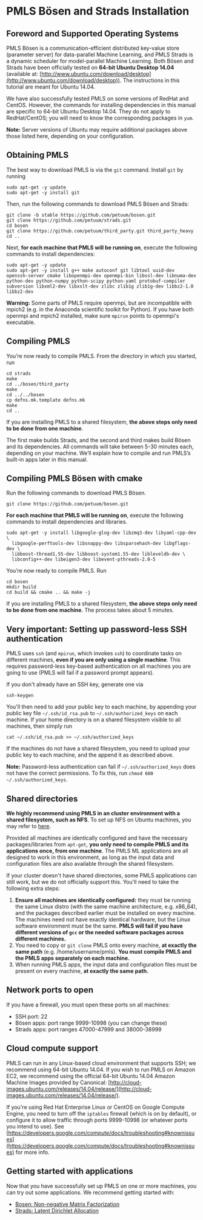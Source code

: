 # PMLS Bösen and Strads Installation

## Foreword and Supported Operating Systems

PMLS Bösen is a communication-efficient distributed key-value store (parameter server) for data-parallel Machine Learning, and PMLS Strads is a dynamic scheduler for model-parallel Machine Learning. Both Bösen and Strads have been officially tested on **64-bit Ubuntu Desktop 14.04** (available at: [http://www.ubuntu.com/download/desktop](http://www.ubuntu.com/download/desktop)). The instructions in this tutorial are meant for Ubuntu 14.04.

We have also successfully tested PMLS on some versions of RedHat and CentOS. However, the commands for installing dependencies in this manual are specific to 64-bit Ubuntu Desktop 14.04. They do not apply to RedHat/CentOS; you will need to know the corresponding packages in `yum`.

**Note:** Server versions of Ubuntu may require additional packages above those listed here, depending on your configuration.

## Obtaining PMLS

The best way to download PMLS is via the `git` command. Install `git` by running

```
sudo apt-get -y update
sudo apt-get -y install git
```

Then, run the following commands to download PMLS Bösen and Strads:

```
git clone -b stable https://github.com/petuum/bosen.git
git clone https://github.com/petuum/strads.git
cd bosen
git clone https://github.com/petuum/third_party.git third_party_heavy
cd ..
```

Next, **for each machine that PMLS will be running on**, execute the following commands to install dependencies:

```
sudo apt-get -y update
sudo apt-get -y install g++ make autoconf git libtool uuid-dev openssh-server cmake libopenmpi-dev openmpi-bin libssl-dev libnuma-dev python-dev python-numpy python-scipy python-yaml protobuf-compiler subversion libxml2-dev libxslt-dev zlibc zlib1g zlib1g-dev libbz2-1.0 libbz2-dev
```

**Warning:** Some parts of PMLS require openmpi, but are incompatible with mpich2 (e.g. in the Anaconda scientific toolkit for Python). If you have both openmpi and mpich2 installed, make sure `mpirun` points to openmpi's executable.

## Compiling PMLS

You’re now ready to compile PMLS. From the directory in which you started, run

```
cd strads
make
cd ../bosen/third_party
make
cd ../../bosen
cp defns.mk.template defns.mk
make
cd ..
```

If you are installing PMLS to a shared filesystem, **the above steps only need to be done from one machine**.

The first make builds Strads, and the second and third makes build Bösen and its dependencies. All commands will take between 5-30 minutes each, depending on your machine. We’ll explain how to compile and run PMLS’s built-in apps later in this manual.

## Compiling PMLS Bösen with cmake

Run the following commands to download PMLS Bösen.
```
git clone https://github.com/petuum/bosen.git
```

**For each machine that PMLS will be running on**, execute the following commands to install dependencies and libraries.
```
sudo apt-get -y install libgoogle-glog-dev libzmq3-dev libyaml-cpp-dev \
  libgoogle-perftools-dev libsnappy-dev libsparsehash-dev libgflags-dev \
  libboost-thread1.55-dev libboost-system1.55-dev libleveldb-dev \
  libconfig++-dev libeigen3-dev libevent-pthreads-2.0-5
```
You’re now ready to compile PMLS. Run
```
cd bosen
mkdir build
cd build && cmake .. && make -j
```
If you are installing PMLS to a shared filesystem, **the above steps only need to be done from one machine**.
The process takes about 5 minutes.


## Very important: Setting up password-less SSH authentication

PMLS uses `ssh` (and `mpirun`, which invokes `ssh`) to coordinate tasks on different machines, **even if you are only using a single machine**. This requires password-less key-based authentication on all machines you are going to use (PMLS will fail if a password prompt appears).

If you don't already have an SSH key, generate one via

```
ssh-keygen
```

You'll then need to add your public key to each machine, by appending your public key file `~/.ssh/id_rsa.pub` to `~/.ssh/authorized_keys` on each machine. If your home directory is on a shared filesystem visible to all machines, then simply run

```
cat ~/.ssh/id_rsa.pub >> ~/.ssh/authorized_keys
```

If the machines do not have a shared filesystem, you need to upload your public key to each machine, and the append it as described above.

**Note:** Password-less authentication can fail if `~/.ssh/authorized_keys` does not have the correct permissions. To fix this, run `chmod 600 ~/.ssh/authorized_keys`.

## Shared directories

**We highly recommend using PMLS in an cluster environment with a shared filesystem, such as NFS**. To set up NFS on Ubuntu machines, you may refer to [here](https://help.ubuntu.com/14.04/serverguide/network-file-system.html).

Provided all machines are identically configured and have the necessary packages/libraries from `apt-get`, **you only need to compile PMLS and its applications once, from one machine**. The PMLS ML applications are all designed to work in this environment, as long as the input data and configuration files are also available through the shared filesystem.

If your cluster doesn't have shared directories, some PMLS applications can still work, but we do not officially support this. You'll need to take the following extra steps:

1. **Ensure all machines are identically configured:** they must be running the same Linux distro (with the same machine architecture, e.g. x86_64), and the packages described earlier must be installed on every machine. The machines need not have exactly identical hardware, but the Linux software environment must be the same. **PMLS will fail if you have different versions of `gcc` or the needed software packages across different machines.**
2. You need to copy or `git clone` PMLS onto every machine, **at exactly the same path** (e.g. /home/username/pmls). **You must compile PMLS and the PMLS apps separately on each machine.**
3. When running PMLS apps, the input data and configuration files must be present on every machine, **at exactly the same path.**

## Network ports to open
If you have a firewall, you must open these ports on all machines:
* SSH port: 22
* Bösen apps: port range 9999-10998 (you can change these)
* Strads apps: port ranges 47000-47999 and 38000-38999

## Cloud compute support
PMLS can run in any Linux-based cloud environment that supports SSH; we recommend using 64-bit Ubuntu 14.04. If you wish to run PMLS on Amazon EC2, we recommend using the official 64-bit Ubuntu 14.04 Amazon Machine Images provided by Canonical: [http://cloud-images.ubuntu.com/releases/14.04/release/](http://cloud-images.ubuntu.com/releases/14.04/release/).

If you're using Red Hat Enterprise Linux or CentOS on Google Compute Engine, you need to turn off the `iptables` firewall (which is on by default), or configure it to allow traffic through ports 9999-10998 (or whatever ports you intend to use). See [https://developers.google.com/compute/docs/troubleshooting#knownissues](https://developers.google.com/compute/docs/troubleshooting#knownissues) for more info.

## Getting started with applications

Now that you have successfully set up PMLS on one or more machines, you can try out some applications. We recommend getting started with:
* [Bosen: Non-negative Matrix Factorization](nonneg-matrix-fact.md)
* [Strads: Latent Dirichlet Allocation](latent-dirichlet-allocation.md)

